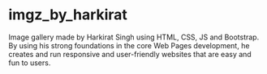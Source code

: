 # imgz_by_harkirat
Image gallery made by Harkirat Singh using HTML, CSS, JS and Bootstrap. By using his strong foundations in the core Web Pages development, he creates and run responsive and user-friendly websites that are easy and fun to users.

